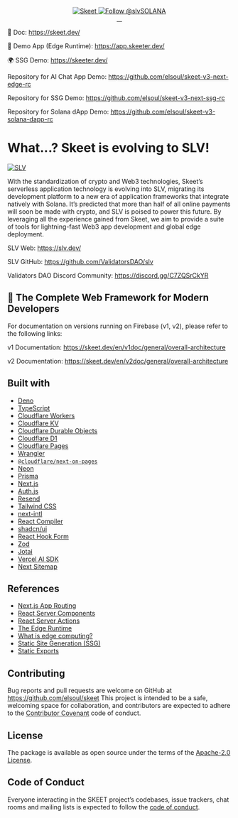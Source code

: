 <p align="center">
  <a href="https://skeet.dev/en/">
    <img src="https://storage.skeet.dev/ogp.jpg" alt="Skeet" />
  </a>

  <a href="https://twitter.com/intent/follow?screen_name=slvSOLANA">
    <img src="https://img.shields.io/twitter/follow/slvSOLANA.svg?label=Follow%20@slvSOLANA" alt="Follow @slvSOLANA" />
  </a>
  <br/>
  <a aria-label="npm version" href="https://www.npmjs.com/package/@skeet-framework/cli">
    <img alt="" src="https://badgen.net/npm/v/@skeet-framework/cli">
  </a>
  <a aria-label="Downloads Number" href="https://www.npmjs.com/package/@skeet-framework/cli">
    <img alt="" src="https://badgen.net/npm/dt/@skeet-framework/cli">
  </a>
  <a aria-label="License" href="https://github.com/elsoul/skeet-cli/blob/master/LICENSE.txt">
    <img alt="" src="https://badgen.net/badge/license/Apache/blue">
  </a>
    <a aria-label="Code of Conduct" href="https://github.com/elsoul/skeet-cli/blob/master/CODE_OF_CONDUCT.md">
    <img alt="" src="https://img.shields.io/badge/Contributor%20Covenant-2.1-4baaaa.svg">
  </a>
</p>

📗 Doc: https://skeet.dev/

📱 Demo App (Edge Runtime): https://app.skeeter.dev/

🌍️ SSG Demo: https://skeeter.dev/

Repository for AI Chat App Demo: https://github.com/elsoul/skeet-v3-next-edge-rc

Repository for SSG Demo: https://github.com/elsoul/skeet-v3-next-ssg-rc

Repository for Solana dApp Demo: https://github.com/elsoul/skeet-v3-solana-dapp-rc

# What...? Skeet is evolving to SLV!

<a href="https://slv.dev/">
  <img src="https://storage.slv.dev/SLVogp.jpg" alt="SLV" />
</a>

With the standardization of crypto and Web3 technologies, Skeet’s serverless application technology is evolving into SLV, migrating its development platform to a new era of application frameworks that integrate natively with Solana. It’s predicted that more than half of all online payments will soon be made with crypto, and SLV is poised to power this future. By leveraging all the experience gained from Skeet, we aim to provide a suite of tools for lightning-fast Web3 app development and global edge deployment.

SLV Web: https://slv.dev/

SLV GitHub: https://github.com/ValidatorsDAO/slv

Validators DAO Discord Community: https://discord.gg/C7ZQSrCkYR

## 🚧 The Complete Web Framework for Modern Developers

For documentation on versions running on Firebase (v1, v2), please refer to the following links:

v1 Documentation: https://skeet.dev/en/v1doc/general/overall-architecture

v2 Documentation: https://skeet.dev/en/v2doc/general/overall-architecture

## Built with

- [Deno](https://deno.com/)
- [TypeScript](https://www.typescriptlang.org/)
- [Cloudflare Workers](https://workers.cloudflare.com/)
- [Cloudflare KV](https://developers.cloudflare.com/kv/)
- [Cloudflare Durable Objects](https://developers.cloudflare.com/durable-objects/)
- [Cloudflare D1](https://developers.cloudflare.com/d1/)
- [Cloudflare Pages](https://pages.cloudflare.com/)
- [Wrangler](https://developers.cloudflare.com/workers/wrangler/)
- [`@cloudflare/next-on-pages`](https://github.com/cloudflare/next-on-pages)
- [Neon](https://neon.tech/)
- [Prisma](https://www.prisma.io/)
- [Next.js](https://nextjs.org/)
- [Auth.js](https://authjs.dev/)
- [Resend](https://resend.com/docs/introduction)
- [Tailwind CSS](https://tailwindcss.com/)
- [next-intl](https://next-intl-docs.vercel.app/)
- [React Compiler](https://react.dev/learn/react-compiler)
- [shadcn/ui](https://ui.shadcn.com/)
- [React Hook Form](https://react-hook-form.com/)
- [Zod](https://zod.dev/)
- [Jotai](https://jotai.org/)
- [Vercel AI SDK](https://sdk.vercel.ai/docs/introduction)
- [Next Sitemap](https://github.com/iamvishnusankar/next-sitemap)

## References

- [Next.js App Routing](https://nextjs.org/docs/app/building-your-application/routing)
- [React Server Components](https://react.dev/reference/rsc/server-components)
- [React Server Actions](https://react.dev/reference/rsc/server-actions)
- [The Edge Runtime](https://edge-runtime.vercel.app/)
- [What is edge computing?](https://www.cloudflare.com/learning/serverless/glossary/what-is-edge-computing/)
- [Static Site Generation (SSG)](https://nextjs.org/docs/pages/building-your-application/rendering/static-site-generation)
- [Static Exports](https://nextjs.org/docs/app/building-your-application/deploying/static-exports)

## Contributing

Bug reports and pull requests are welcome on GitHub at https://github.com/elsoul/skeet This project is intended to be a safe, welcoming space for collaboration, and contributors are expected to adhere to the [Contributor Covenant](http://contributor-covenant.org) code of conduct.

## License

The package is available as open source under the terms of the [Apache-2.0 License](https://www.apache.org/licenses/LICENSE-2.0).

## Code of Conduct

Everyone interacting in the SKEET project’s codebases, issue trackers, chat rooms and mailing lists is expected to follow the [code of conduct](https://github.com/elsoul/skeet/blob/master/CODE_OF_CONDUCT.md).
